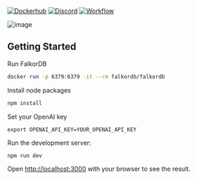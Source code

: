 [![Dockerhub](https://img.shields.io/docker/pulls/falkordb/falkordb?label=Docker)](https://hub.docker.com/r/falkordb/falkordb/)
[![Discord](https://img.shields.io/discord/1146782921294884966?style=flat-square)](https://discord.com/invite/6M4QwDXn2w)
[![Workflow](https://github.com/FalkorDB/code-graph/actions/workflows/nextjs.yml/badge.svg?branch=main)](https://github.com/FalkorDB/code-graph/actions/workflows/nextjs.yml)

![image](https://github.com/FalkorDB/code-graph/assets/753206/60f535ed-cf29-44b2-9005-721f11614803)

## Getting Started

Run FalkorDB 

```bash
docker run -p 6379:6379 -it --rm falkordb/falkordb
```

Install node packages

```bash
npm install
```

Set your OpenAI key

```
export OPENAI_API_KEY=YOUR_OPENAI_API_KEY
```

Run the development server:

```bash
npm run dev
```

Open [http://localhost:3000](http://localhost:3000) with your browser to see the result.

